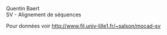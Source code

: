 Quentin Baert  
SV - Alignement de séquences  

Pour données voir http://www.fil.univ-lille1.fr/~salson/mocad-sv
